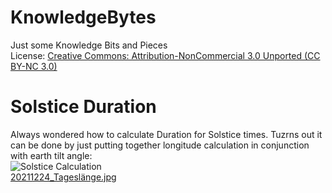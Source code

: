 # KnowledgeBytes
Just some Knowledge Bits and Pieces\
License: [Creative Commons: Attribution-NonCommercial 3.0 Unported (CC BY-NC 3.0)](https://creativecommons.org/licenses/by-nc/3.0/de/)

# Solstice Duration
Always wondered how to calculate Duration for Solstice times. Tuzrns out it can be done by just putting together longitude calculation in conjunction with earth tilt angle:\
![Solstice Calculation](./images_800/800_20211224_Tageslänge.jpg)\
[20211224_Tageslänge.jpg](./images/20211224_Tageslänge.jpg=800x)

